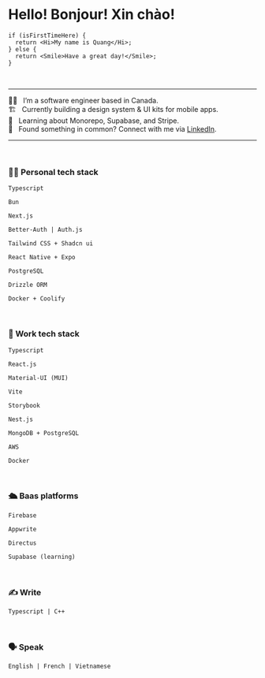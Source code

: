 <h1>Hello! Bonjour! Xin chào!</h1>

```tsx
if (isFirstTimeHere) {
  return <Hi>My name is Quang</Hi>;
} else {
  return <Smile>Have a great day!</Smile>;
}
```
<br />

---

<div align="left">
👷‍♂️ &nbsp; I’m a software engineer based in Canada.<br/>
🏗️ &nbsp; Currently building a design system & UI kits for mobile apps.<br/>
📖 &nbsp; Learning about Monorepo, Supabase, and Stripe.<br />
🤝 &nbsp; Found something in common? Connect with me via <a href="https://www.linkedin.com/in/quang-oblue/" target="blank">LinkedIn</a>.<br/>
</div> 


---

<br />


### 👨‍💻 Personal tech stack
```
Typescript
```

```
Bun
```

```
Next.js
```

```
Better-Auth | Auth.js
```

```
Tailwind CSS + Shadcn ui
```

```
React Native + Expo
```

```
PostgreSQL
```

```
Drizzle ORM
```

```
Docker + Coolify
```

<br />

### 🏢 Work tech stack
```
Typescript
```

```
React.js
```

```
Material-UI (MUI)
```

```
Vite
```

```
Storybook
```

```
Nest.js
```

```
MongoDB + PostgreSQL
```

```
AWS
```

```
Docker
```

<br />

### 🛳️ Baas platforms
```
Firebase
```

```
Appwrite
```

```
Directus
```

```
Supabase (learning)
```

<br />

### ✍️ Write
```
Typescript | C++
```

<br />

### 🗣️ Speak
```
English | French | Vietnamese
```
